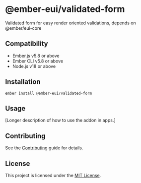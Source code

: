 # @ember-eui/validated-form

Validated form for easy render oriented validations, depends on @ember/eui-core

## Compatibility

- Ember.js v5.8 or above
- Ember CLI v5.8 or above
- Node.js v18 or above

## Installation

```
ember install @ember-eui/validated-form
```

## Usage

[Longer description of how to use the addon in apps.]

## Contributing

See the [Contributing](CONTRIBUTING.md) guide for details.

## License

This project is licensed under the [MIT License](LICENSE.md).
